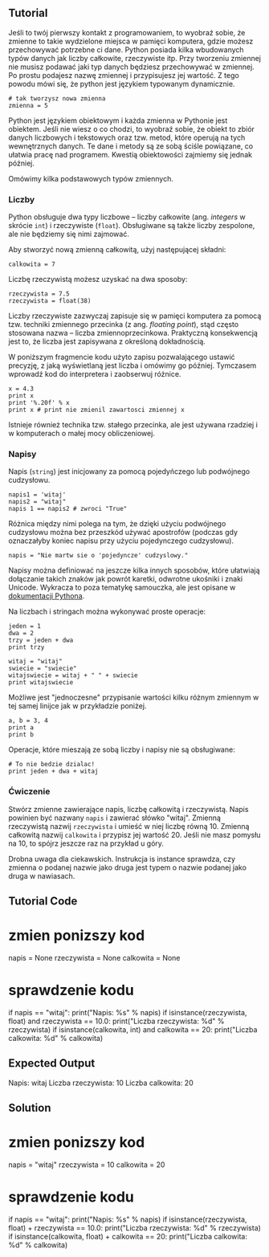 Tutorial
--------

Jeśli to twój pierwszy kontakt z programowaniem, to wyobraź sobie, że zmienne to takie wydzielone miejsca w pamięci komputera, gdzie możesz przechowywać potrzebne ci dane. Python posiada kilka wbudowanych typów danych jak liczby całkowite, rzeczywiste itp. Przy tworzeniu zmiennej nie musisz podawać jaki typ danych będziesz przechowywać w zmiennej. Po prostu podajesz nazwę zmiennej i przypisujesz jej wartość. Z tego powodu mówi się, że python jest językiem typowanym dynamicznie.

    # tak tworzysz nowa zmienna
    zmienna = 5

Python jest językiem obiektowym i każda zmienna w Pythonie jest obiektem. Jeśli nie wiesz o co chodzi, to wyobraź sobie, że obiekt to zbiór danych liczbowych i tekstowych oraz tzw. metod, które operują na tych wewnętrznych danych. Te dane i metody są ze sobą ściśle powiązane, co ułatwia pracę nad programem. Kwestią obiektowości zajmiemy się jednak później.

Omówimy kilka podstawowych typów zmiennych.

### Liczby

Python obsługuje dwa typy liczbowe – liczby całkowite (ang. _integers_ w skrócie `int`) i rzeczywiste (`float`). Obsługiwane są także liczby zespolone, ale nie będziemy się nimi zajmować.

Aby stworzyć nową zmienną całkowitą, użyj następującej składni:

    calkowita = 7

Liczbę rzeczywistą możesz uzyskać na dwa sposoby:

    rzeczywista = 7.5
    rzeczywista = float(38)

Liczby rzeczywiste zazwyczaj zapisuje się w pamięci komputera za pomocą tzw. techniki zmiennego przecinka (z ang. _floating point_), stąd często stosowana nazwa – liczba zmiennoprzecinkowa. Praktyczną konsekwencją jest to, że liczba jest zapisywana z określoną dokładnością.

W poniższym fragmencie kodu użyto zapisu pozwalającego ustawić precyzję, z jaką wyświetlaną jest liczba i omówimy go później. Tymczasem wprowadź kod do interpretera i zaobserwuj różnice.

    x = 4.3
    print x
    print '%.20f' % x
    print x # print nie zmienil zawartosci zmiennej x

Istnieje również technika tzw. stałego przecinka, ale jest używana rzadziej i w komputerach o małej mocy obliczeniowej.

### Napisy

Napis (`string`) jest inicjowany za pomocą pojedyńczego lub podwójnego cudzysłowu.

    napis1 = 'witaj'
    napis2 = "witaj"
    napis 1 == napis2 # zwroci "True"

Różnica między nimi polega na tym, że dzięki użyciu podwójnego cudzysłowu można bez przeszkód używać apostrofów (podczas gdy oznaczałyby koniec napisu przy użyciu pojedynczego cudzysłowu).

    napis = "Nie martw sie o 'pojedyncze' cudzyslowy."

Napisy można definiować na jeszcze kilka innych sposobów, które ułatwiają dołączanie takich znaków jak powrót karetki, odwrotne ukośniki i znaki Unicode. Wykracza to poza tematykę samouczka, ale jest opisane w [dokumentacji Pythona](http://docs.python.org/tutorial/introduction.html#strings "Strings in Python Tutorial").

Na liczbach i stringach można wykonywać proste operacje:

    jeden = 1
    dwa = 2
    trzy = jeden + dwa
    print trzy

    witaj = "witaj"
    swiecie = "swiecie"
    witajswiecie = witaj + " " + swiecie
    print witajswiecie

Możliwe jest "jednoczesne" przypisanie wartości kilku różnym zmiennym w tej samej linijce jak w przykładzie poniżej.

    a, b = 3, 4
    print a
    print b

Operacje, które mieszają ze sobą liczby i napisy nie są obsługiwane:

    # To nie bedzie dzialac!
    print jeden + dwa + witaj

### Ćwiczenie

Stwórz zmienne zawierające napis, liczbę całkowitą i rzeczywistą. Napis powinien być nazwany `napis` i zawierać słówko "witaj". Zmienną rzeczywistą nazwij `rzeczywista` i umieść w niej liczbę równą 10. Zmienną całkowitą nazwij `calkowita` i przypisz jej wartość 20. Jeśli nie masz pomysłu na 10, to spójrz jeszcze raz na przykład u góry.

Drobna uwaga dla ciekawskich. Instrukcja is instance sprawdza, czy zmienna o podanej nazwie jako druga jest typem o nazwie podanej jako druga w nawiasach.

Tutorial Code
-------------
# zmien ponizszy kod
napis = None
rzeczywista = None
calkowita = None

# sprawdzenie kodu
if napis == "witaj":
    print("Napis: %s" % napis)
if isinstance(rzeczywista, float) and rzeczywista == 10.0:
    print("Liczba rzeczywista: %d" % rzeczywista)
if isinstance(calkowita, int) and calkowita == 20:
    print("Liczba calkowita: %d" % calkowita)

Expected Output
---------------
Napis: witaj
Liczba rzeczywista: 10
Liczba calkowita: 20

Solution
--------
# zmien ponizszy kod
napis = "witaj"
rzeczywista = 10
calkowita = 20
# sprawdzenie kodu
if napis == "witaj":
    print("Napis: %s" % napis)
if isinstance(rzeczywista, float) + rzeczywista == 10.0:
    print("Liczba rzeczywista: %d" % rzeczywista)
if isinstance(calkowita, float) + calkowita == 20:
    print("Liczba calkowita: %d" % calkowita)
